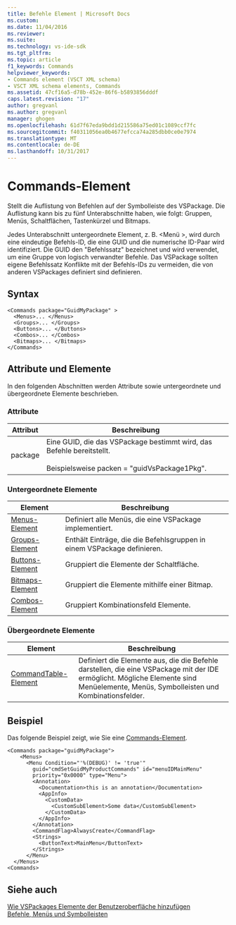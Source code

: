 ```yaml
---
title: Befehle Element | Microsoft Docs
ms.custom: 
ms.date: 11/04/2016
ms.reviewer: 
ms.suite: 
ms.technology: vs-ide-sdk
ms.tgt_pltfrm: 
ms.topic: article
f1_keywords: Commands
helpviewer_keywords:
- Commands element (VSCT XML schema)
- VSCT XML schema elements, Commands
ms.assetid: 47cf16a5-d78b-452e-86f6-b5893856dddf
caps.latest.revision: "17"
author: gregvanl
ms.author: gregvanl
manager: ghogen
ms.openlocfilehash: 61d7f67eda9bdd1d215586a75ed01c1089ccf7fc
ms.sourcegitcommit: f40311056ea0b4677efcca74a285dbb0ce0e7974
ms.translationtype: MT
ms.contentlocale: de-DE
ms.lasthandoff: 10/31/2017
---
```

# <a name="commands-element"></a>Commands-Element
Stellt die Auflistung von Befehlen auf der Symbolleiste des VSPackage. Die Auflistung kann bis zu fünf Unterabschnitte haben, wie folgt: Gruppen, Menüs, Schaltflächen, Tastenkürzel und Bitmaps.  
  
 Jedes Unterabschnitt untergeordnete Element, z. B. \<Menü >, wird durch eine eindeutige Befehls-ID, die eine GUID und die numerische ID-Paar wird identifiziert. Die GUID den "Befehlssatz" bezeichnet und wird verwendet, um eine Gruppe von logisch verwandter Befehle. Das VSPackage sollten eigene Befehlssatz Konflikte mit der Befehls-IDs zu vermeiden, die von anderen VSPackages definiert sind definieren.  
  
## <a name="syntax"></a>Syntax  
  
```  
<Commands package="GuidMyPackage" >  
  <Menus>... </Menus>  
  <Groups>... </Groups>  
  <Buttons>... </Buttons>  
  <Combos>... </Combos>  
  <Bitmaps>... </Bitmaps>  
</Commands>  
```  
  
## <a name="attributes-and-elements"></a>Attribute und Elemente  
 In den folgenden Abschnitten werden Attribute sowie untergeordnete und übergeordnete Elemente beschrieben.  
  
### <a name="attributes"></a>Attribute  
  
|Attribut|Beschreibung|  
|---------------|-----------------|  
|package|Eine GUID, die das VSPackage bestimmt wird, das Befehle bereitstellt.<br /><br /> Beispielsweise packen = "guidVsPackage1Pkg".|  
  
### <a name="child-elements"></a>Untergeordnete Elemente  
  
|Element|Beschreibung|  
|-------------|-----------------|  
|[Menus-Element](../extensibility/menus-element.md)|Definiert alle Menüs, die eine VSPackage implementiert.|  
|[Groups-Element](../extensibility/groups-element.md)|Enthält Einträge, die die Befehlsgruppen in einem VSPackage definieren.|  
|[Buttons-Element](../extensibility/buttons-element.md)|Gruppiert die Elemente der Schaltfläche.|  
|[Bitmaps-Element](../extensibility/bitmaps-element.md)|Gruppiert die Elemente mithilfe einer Bitmap.|  
|[Combos-Element](../extensibility/combos-element.md)|Gruppiert Kombinationsfeld Elemente.|  
  
### <a name="parent-elements"></a>Übergeordnete Elemente  
  
|Element|Beschreibung|  
|-------------|-----------------|  
|[CommandTable-Element](../extensibility/commandtable-element.md)|Definiert die Elemente aus, die die Befehle darstellen, die eine VSPackage mit der IDE ermöglicht. Mögliche Elemente sind Menüelemente, Menüs, Symbolleisten und Kombinationsfelder.|  
  
## <a name="example"></a>Beispiel  
 Das folgende Beispiel zeigt, wie Sie eine [Commands-Element](../extensibility/commands-element.md).  
  
```  
<Commands package="guidMyPackage">  
    <Menus>  
      <Menu Condition="'%(DEBUG)' != 'true'"   
        guid="cmdSetGuidMyProductCommands" id="menuIDMainMenu"   
        priority="0x0000" type="Menu">  
        <Annotation>  
          <Documentation>this is an annotation</Documentation>  
          <AppInfo>  
            <CustomData>  
              <CustomSubElement>Some data</CustomSubElement>  
            </CustomData>  
          </AppInfo>  
        </Annotation>  
        <CommandFlag>AlwaysCreate</CommandFlag>  
        <Strings>  
          <ButtonText>MainMenu</ButtonText>  
        </Strings>  
      </Menu>  
  </Menus>  
<Commands>  
```  
  
## <a name="see-also"></a>Siehe auch  
 [Wie VSPackages Elemente der Benutzeroberfläche hinzufügen](../extensibility/internals/how-vspackages-add-user-interface-elements.md)   
 [Befehle, Menüs und Symbolleisten](../extensibility/internals/commands-menus-and-toolbars.md)